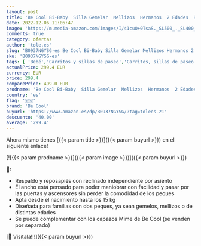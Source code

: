 ```yaml
---
layout: post
title: 'Be Cool Bi-Baby  Silla Gemelar  Mellizos  Hermanos  2 Edades  Respaldos Independientes  desde Recién Nacido hasta 15 kg'
date: 2022-12-06 11:06:47
image: 'https://m.media-amazon.com/images/I/41cuO+0TsaS._SL500_._SL400_.jpg'
comments: true
category: ofertas
author: 'tole.es'
slug: 'B0937NGYSG-es Be Cool Bi-Baby Silla Gemelar Mellizos Hermanos 2 Edades...'
sku: 'B0937NGYSG-es'
tags: [ 'Bebé','Carritos y sillas de paseo','Carritos, sillas de paseo y accesorios','Sillas gemelares','be cool','nacido','recién','🇪🇸', ]
actualPrice: 299.4 EUR
currency: EUR
price: 299.4
comparePrice: 499.0 EUR
prodname: 'Be Cool Bi-Baby  Silla Gemelar  Mellizos  Hermanos  2 Edades  Respaldos Independientes  desde Recién Nacido hasta 15 kg'
country: 'es'
flag: '🇪🇸'
brand: 'Be Cool'
buyurl: 'https://www.amazon.es/dp/B0937NGYSG/?tag=tolees-21'
descuento: '40.00'
average: '299.4'
---
```


Ahora mismo tienes [{{< param title >}}]({{< param buyurl >}}) en el siguiente enlace!

[![{{< param prodname >}}]({{< param image >}})]({{< param buyurl >}})

🔎:

- Respaldo y reposapiés con reclinado independiente por asiento
- El ancho está pensado para poder maniobrar con facilidad y pasar por las puertas y ascensores sin perder la comodidad de los peques
- Apta desde el nacimiento hasta los 15 kg
- Diseñada para familias con dos peques, ya sean gemelos, mellizos o de distintas edades
- Se puede complementar con los capazos Mime de Be Cool (se venden por separado)

[🛒 Visítala!!!]({{< param buyurl >}})
